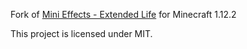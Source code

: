 
Fork of [Mini Effects - Extended Life](https://github.com/ZZZank/MiniEffects-ExtendedLife) for Minecraft 1.12.2



This project is licensed under MIT.
